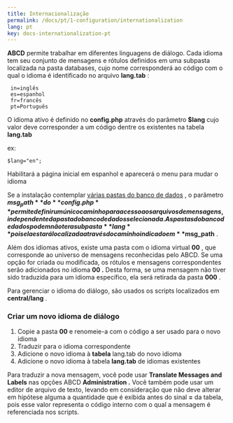 ```yaml
---
title: Internacionalização
permalink: /docs/pt/1-configuration/internationalization
lang: pt
key: docs-internationalization-pt
---
```


**ABCD** permite trabalhar em diferentes linguagens de diálogo. Cada idioma tem seu conjunto de mensagens e rótulos definidos em uma subpasta localizada na pasta databases, cujo nome corresponderá ao código com o qual o idioma é identificado no arquivo **lang.tab** :

	 in=inglês 
	 es=espanhol 
	 fr=francês 
	 pt=Português

O idioma ativo é definido no **config.php** através do parâmetro **$lang** cujo valor deve corresponder a um código dentre os existentes na tabela **lang.tab**

ex: 

	$lang="en";
 
 Habilitará a página inicial em espanhol e aparecerá o menu para mudar o idioma

Se a instalação contemplar [várias pastas do banco de dados](http://abcdwiki.net/Carpetas_con_las_bases_de_datos "Pastas com os bancos de dados") , o parâmetro **$msg_path** do **config.php** permite definir um único caminho para acesso aos arquivos de mensagens, independente da pasta do banco de dados selecionada. As pastas do banco de dados podem não ter a subpasta **lang** pois ela estará localizada através do caminho indicado em **$msg_path** .

Além dos idiomas ativos, existe uma pasta com o idioma virtual **00** , que corresponde ao universo de mensagens reconhecidas pelo ABCD. Se uma opção for criada ou modificada, os rótulos e mensagens correspondentes serão adicionados no idioma **00 .** Desta forma, se uma mensagem não tiver sido traduzida para um idioma específico, ela será retirada da pasta **000** .

Para gerenciar o idioma do diálogo, são usados ​​os scripts localizados em **central/lang** .

### Criar um novo idioma de diálogo

1.  Copie a pasta **00** e renomeie-a com o código a ser usado para o novo idioma
2.  Traduzir para o idioma correspondente
3.  Adicione o novo idioma à **tabela** lang.tab do novo idioma
4.  Adicione o novo idioma à tabela **lang.tab** de idiomas existentes

Para traduzir a nova mensagem, você pode usar **Translate Messages and Labels** nas opções ABCD **Administration .** Você também pode usar um editor de arquivo de texto, levando em consideração que não deve alterar em hipótese alguma a quantidade que é exibida antes do sinal **=** da tabela, pois esse valor representa o código interno com o qual a mensagem é referenciada nos scripts.